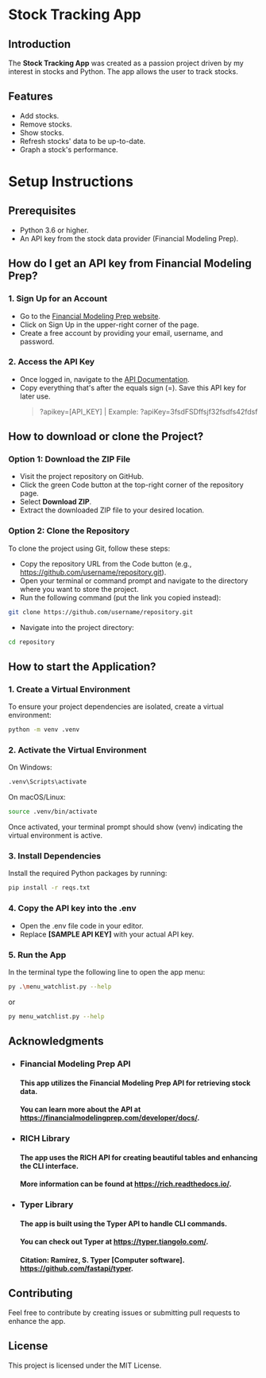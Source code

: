 # Stock Tracking App

## Introduction
The **Stock Tracking App** was created as a passion project driven by my interest in stocks and Python. The app allows the user to track stocks.

## Features
- Add stocks.
- Remove stocks.
- Show stocks.
- Refresh stocks' data to be up-to-date.
- Graph a stock's performance.

# Setup Instructions
## Prerequisites
- Python 3.6 or higher.
- An API key from the stock data provider (Financial Modeling Prep).

## How do I get an API key from Financial Modeling Prep?
### 1. Sign Up for an Account
- Go to the [Financial Modeling Prep website](https://site.financialmodelingprep.com/).
- Click on Sign Up in the upper-right corner of the page.
- Create a free account by providing your email, username, and password.

### 2. Access the API Key
- Once logged in, navigate to the [API Documentation](https://site.financialmodelingprep.com/developer/docs).
- Copy everything that's after the equals sign (=). Save this API key for later use.
  > ?apikey=[API_KEY]
  > | Example: ?apiKey=3fsdFSDffsjf32fsdfs42fdsf

## How to download or clone the Project?
### Option 1: Download the ZIP File
- Visit the project repository on GitHub.
- Click the green Code button at the top-right corner of the repository page.
- Select **Download ZIP**.
- Extract the downloaded ZIP file to your desired location.

### Option 2: Clone the Repository
To clone the project using Git, follow these steps:
- Copy the repository URL from the Code button (e.g., https://github.com/username/repository.git).
- Open your terminal or command prompt and navigate to the directory where you want to store the project.
- Run the following command (put the link you copied instead):
```bash
git clone https://github.com/username/repository.git
```
- Navigate into the project directory:
```bash
cd repository
```

## How to start the Application?
### 1. Create a Virtual Environment
To ensure your project dependencies are isolated, create a virtual environment:
```bash
python -m venv .venv
```

### 2. Activate the Virtual Environment
On Windows:
```bash
.venv\Scripts\activate
```
On macOS/Linux:
```bash
source .venv/bin/activate
```
Once activated, your terminal prompt should show (venv) indicating the virtual environment is active.

### 3. Install Dependencies
Install the required Python packages by running:
```bash
pip install -r reqs.txt
```

### 4. Copy the API key into the .env
- Open the .env file code in your editor.
- Replace **[SAMPLE API KEY]** with your actual API key.

### 5. Run the App
In the terminal type the following line to open the app menu:
```bash
py .\menu_watchlist.py --help
```
or 
```bash
py menu_watchlist.py --help
```

## Acknowledgments 
- ### Financial Modeling Prep API
  #### This app utilizes the Financial Modeling Prep API for retrieving stock data.
  #### You can learn more about the API at https://financialmodelingprep.com/developer/docs/.
- ### RICH Library
  #### The app uses the RICH API for creating beautiful tables and enhancing the CLI interface.
  #### More information can be found at https://rich.readthedocs.io/.
- ### Typer Library
  #### The app is built using the Typer API to handle CLI commands.
  #### You can check out Typer at https://typer.tiangolo.com/.
  #### Citation: Ramírez, S. Typer [Computer software]. https://github.com/fastapi/typer.
  
## Contributing
Feel free to contribute by creating issues or submitting pull requests to enhance the app.

## License
This project is licensed under the MIT License.





